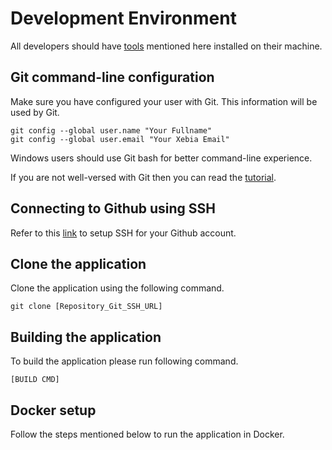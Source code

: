 # Development Environment

All developers should have [tools](./01-tools) mentioned here installed on their machine.

## Git command-line configuration

Make sure you have configured your user with Git. This information will be used by Git.

```
git config --global user.name "Your Fullname"
git config --global user.email "Your Xebia Email"
```

Windows users should use Git bash for better command-line experience.

If you are not well-versed with Git then you can read the [tutorial](https://github.com/shekhargulati/git-the-missing-tutorial).

## Connecting to Github using SSH

Refer to this [link](https://docs.github.com/en/free-pro-team@latest/github/authenticating-to-github/connecting-to-github-with-ssh) to setup SSH for your Github account.

## Clone the application

Clone the application using the following command.

```
git clone [Repository_Git_SSH_URL]
```

## Building the application

To build the application please run following command.

```
[BUILD CMD]
```

## Docker setup

Follow the steps mentioned below to run the application in Docker.
